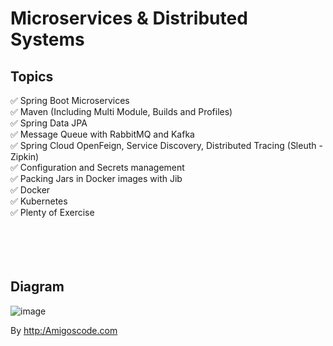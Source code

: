 # Microservices & Distributed Systems  

## Topics
✅ Spring Boot Microservices
<br>
✅ Maven (Including Multi Module, Builds and Profiles)
<br>
✅ Spring Data JPA
<br>
✅ Message Queue with RabbitMQ and Kafka
<br>
✅ Spring Cloud OpenFeign, Service Discovery, Distributed Tracing (Sleuth - Zipkin)
<br>
✅ Configuration and Secrets management
<br>
✅ Packing Jars in Docker images with Jib
<br>
✅ Docker
<br>
✅ Kubernetes
<br>
✅ Plenty of Exercise
<br>
<br>
<br>
<br>
<br>


## Diagram

![image](https://user-images.githubusercontent.com/40702606/144061535-7a42e85b-59d6-4f7f-9c35-18a48b49e6de.png)


By [http:/Amigoscode.com](https://amigoscode.com/)

